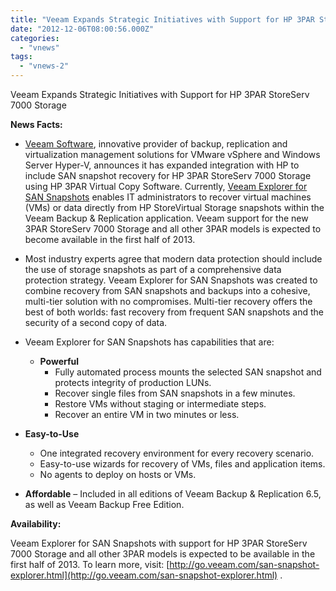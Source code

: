```yaml
---
title: "Veeam Expands Strategic Initiatives with Support for HP 3PAR StoreServ 7000 Storage"
date: "2012-12-06T08:00:56.000Z"
categories: 
  - "vnews"
tags: 
  - "vnews-2"
---
```


Veeam Expands Strategic Initiatives with Support for HP 3PAR StoreServ 7000 Storage

**News Facts:**

- [Veeam Software](http://www.veeam.com/?ad=pr1), innovative provider of backup, replication and virtualization management solutions for VMware vSphere and Windows Server Hyper-V, announces it has expanded integration with HP to include SAN snapshot recovery for HP 3PAR StoreServ 7000 Storage using HP 3PAR Virtual Copy Software. Currently, [Veeam Explorer for SAN Snapshots](http://go.veeam.com/san-snapshot-explorer.html) enables IT administrators to recover virtual machines (VMs) or data directly from HP StoreVirtual Storage snapshots within the Veeam Backup & Replication application. Veeam support for the new 3PAR StoreServ 7000 Storage and all other 3PAR models is expected to become available in the first half of 2013.

- Most industry experts agree that modern data protection should include the use of storage snapshots as part of a comprehensive data protection strategy. Veeam Explorer for SAN Snapshots was created to combine recovery from SAN snapshots and backups into a cohesive, multi-tier solution with no compromises. Multi-tier recovery offers the best of both worlds: fast recovery from frequent SAN snapshots and the security of a second copy of data.

- Veeam Explorer for SAN Snapshots has capabilities that are:
    - **Powerful**
        - Fully automated process mounts the selected SAN snapshot and protects integrity of production LUNs.
        - Recover single files from SAN snapshots in a few minutes.
        - Restore VMs without staging or intermediate steps.
        - Recover an entire VM in two minutes or less.

- **Easy-to-Use**
    - One integrated recovery environment for every recovery scenario.
    - Easy-to-use wizards for recovery of VMs, files and application items.
    - No agents to deploy on hosts or VMs.
- **Affordable** – Included in all editions of Veeam Backup & Replication 6.5, as well as Veeam Backup Free Edition.

**Availability:**

Veeam Explorer for SAN Snapshots with support for HP 3PAR StoreServ 7000 Storage and all other 3PAR models is expected to be available in the first half of 2013. To learn more, visit: [http://go.veeam.com/san-snapshot-explorer.html](http://go.veeam.com/san-snapshot-explorer.html) .
